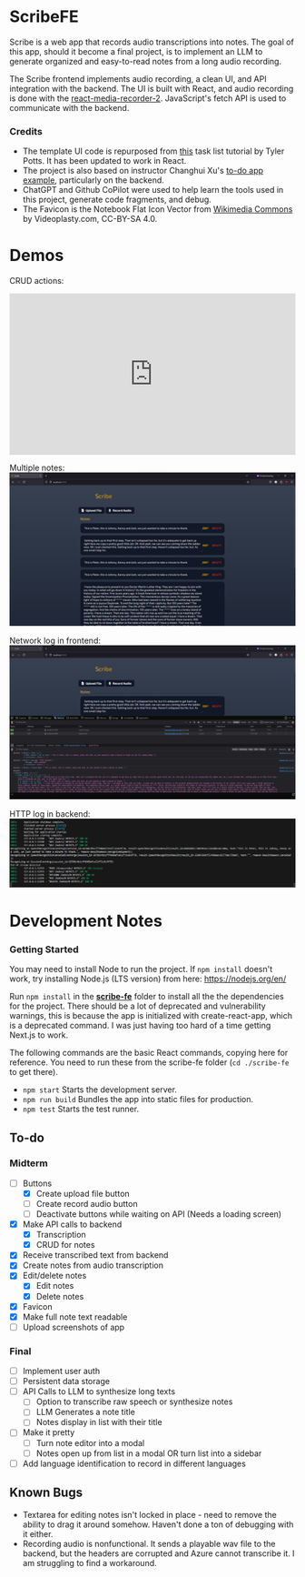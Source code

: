 # ScribeFE

Scribe is a web app that records audio transcriptions into notes. The goal of this app, should it become a final project, is to implement an LLM to generate organized and easy-to-read notes from a long audio recording.

The Scribe frontend implements audio recording, a clean UI, and API integration with the backend. The UI is built with React, and audio recording is done with the [react-media-recorder-2](https://www.npmjs.com/package/react-media-recorder-2). JavaScript's fetch API is used to communicate with the backend.

### Credits

* The template UI code is repurposed from [this](https://www.youtube.com/watch?v=MkESyVB4oUw) task list tutorial by Tyler Potts. It has been updated to work in React. 
* The project is also based on instructor Changhui Xu's [to-do app example](https://github.com/changhuixu/CS3980-2024/tree/main/my_todo_app), particularly on the backend. 
* ChatGPT and Github CoPilot were used to help learn the tools used in this project, generate code fragments, and debug. 
* The Favicon is the Notebook Flat Icon Vector from [Wikimedia Commons](https://commons.wikimedia.org/wiki/File:Notebook_Flat_Icon_Vector.svg) by Videoplasty.com, CC-BY-SA 4.0.

# Demos

CRUD actions:
    <div style="position: relative; padding-bottom: 56.25%; height: 0;"><iframe src="https://www.loom.com/embed/1466ae1d1391430f85811b4509db6963?sid=2d92dc7d-2565-473f-86ab-683af466f3fc" frameborder="0" webkitallowfullscreen mozallowfullscreen allowfullscreen style="position: absolute; top: 0; left: 0; width: 100%; height: 100%;"></iframe></div>

Multiple notes:
    ![](./screenshots/Multiple_notes.png)

Network log in frontend:
    ![](./screenshots/Network_log.png)

HTTP log in backend:
    ![](./screenshots/HTTP_log.png)

# Development Notes

### Getting Started

You may need to install Node to run the project. If ```npm install``` doesn't work, try installing Node.js (LTS version) from here: https://nodejs.org/en/

Run ```npm install``` in the <b><u>scribe-fe</u></b> folder to install all the the dependencies for the project. There should be a lot of deprecated and vulnerability warnings, this is because the app is initialized with create-react-app, which is a deprecated command. I was just having too hard of a time getting Next.js to work.

The following commands are the basic React commands, copying here for reference. You need to run these from the scribe-fe folder (```cd ./scribe-fe``` to get there).

* ```npm start``` Starts the development server.
* ```npm run build```  Bundles the app into static files for production.
* ```npm test``` Starts the test runner.

## To-do

### Midterm

- [ ] Buttons
    - [x] Create upload file button
    - [ ] Create record audio button
    - [ ] Deactivate buttons while waiting on API (Needs a loading screen)
- [x] Make API calls to backend
    - [x] Transcription
    - [x] CRUD for notes
- [x] Receive transcribed text from backend
- [x] Create notes from audio transcription
- [x] Edit/delete notes
    - [x] Edit notes
    - [x] Delete notes
- [x] Favicon
- [x] Make full note text readable
- [ ] Upload screenshots of app

### Final

- [ ] Implement user auth
- [ ] Persistent data storage
- [ ] API Calls to LLM to synthesize long texts
    - [ ] Option to transcribe raw speech or synthesize notes
    - [ ] LLM Generates a note title
    - [ ] Notes display in list with their title
- [ ] Make it pretty
    - [ ] Turn note editor into a modal
    - [ ] Notes open up from list in a modal OR turn list into a sidebar
- [ ] Add language identification to record in different languages

## Known Bugs
 - Textarea for editing notes isn't locked in place - need to remove the ability to drag it around somehow. Haven't done a ton of debugging with it either.
 - Recording audio is nonfunctional. It sends a playable wav file to the backend, but the headers are corrupted and Azure cannot transcribe it. I am struggling to find a workaround.
